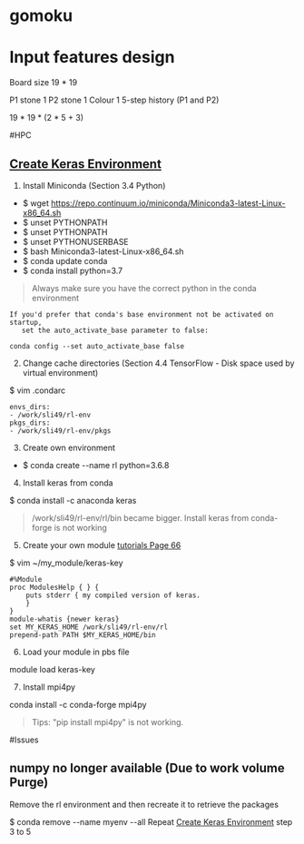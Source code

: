# gomoku

# Input features design

Board size 19 * 19

P1 stone 1
P2 stone 1
Colour 1
5-step history (P1 and P2)

19 * 19 * (2 * 5 + 3)

#HPC

## [Create Keras Environment](http://www.hpc.lsu.edu/docs/faq/installation-details.php)

1. Install Miniconda (Section 3.4 Python)

* $ wget https://repo.continuum.io/miniconda/Miniconda3-latest-Linux-x86_64.sh
* $ unset PYTHONPATH
* $ unset PYTHONPATH
* $ unset PYTHONUSERBASE
* $ bash Miniconda3-latest-Linux-x86_64.sh
* $ conda update conda
* $ conda install python=3.7

> Always make sure you have the correct python in the conda environment

```
If you'd prefer that conda's base environment not be activated on startup, 
   set the auto_activate_base parameter to false: 

conda config --set auto_activate_base false
```

2. Change cache directories (Section 4.4 TensorFlow - Disk space used by virtual environment)

$ vim .condarc
```
envs_dirs:
- /work/sli49/rl-env
pkgs_dirs:
- /work/sli49/rl-env/pkgs
```

3. Create own environment

* $ conda create --name rl python=3.6.8

4. Install keras from conda

$ conda install -c anaconda keras

> /work/sli49/rl-env/rl/bin became bigger. Install keras from conda-forge is not working

5. Create your own module [tutorials Page 66](http://www.hpc.lsu.edu/training/weekly-materials/2018-Fall/HPC_UserEnv_Fall_2018_session_1.pdf)

$ vim ~/my_module/keras-key
```
#%Module
proc ModulesHelp { } {
    puts stderr { my compiled version of keras.
    }
}
module-whatis {newer keras}
set MY_KERAS_HOME /work/sli49/rl-env/rl
prepend-path PATH $MY_KERAS_HOME/bin
```

6. Load your module in pbs file

module load keras-key

7. Install mpi4py 

conda install -c conda-forge mpi4py

> Tips: "pip install mpi4py" is not working.

#Issues

## numpy no longer available (Due to work volume Purge)

Remove the rl environment and then recreate it to retrieve the packages


$ conda remove --name myenv --all
Repeat [Create Keras Environment](#create-keras-environment) step 3 to 5



